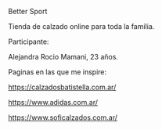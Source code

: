 Better Sport 

Tienda de calzado online para toda la familia.


Participante:

Alejandra Rocio Mamani, 23 años.


Paginas en las que me inspire:

https://calzadosbatistella.com.ar/


https://www.adidas.com.ar/


https://www.soficalzados.com.ar/